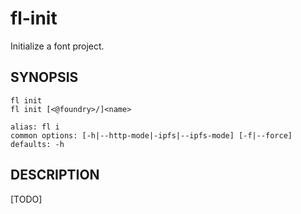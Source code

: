 # fl-init

Initialize a font project.

## SYNOPSIS

```
fl init
fl init [<@foundry>/]<name>

alias: fl i
common options: [-h|--http-mode|-ipfs|--ipfs-mode] [-f|--force]
defaults: -h
```

## DESCRIPTION

[TODO]
